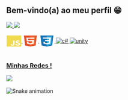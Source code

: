 ## Bem-vindo(a) ao meu perfil  😁

 <div>
   <a href="https://github.com/icaroaraujo1">
   <img height="180em" src="https://github-readme-stats.vercel.app/api?username=icaroaraujo1&show_icons=true&theme=tokyonight&include_all_commits=true&count_private=true"/>
   <img height="180em" src="https://github-readme-stats.vercel.app/api/top-langs/?username=icaroaraujo1&layout=compact&langs_count=6&theme=tokyonight"/>

</div>
<div style="display: inline_block"><br>
  <img align="center" alt="Js" height="30" width="40" src="https://raw.githubusercontent.com/devicons/devicon/master/icons/javascript/javascript-plain.svg">
  <img align="center" alt="HTML" height="30" width="40" src="https://raw.githubusercontent.com/devicons/devicon/master/icons/html5/html5-original.svg">
  <img align="center" alt="CSS" height="30" width="40" src="https://raw.githubusercontent.com/devicons/devicon/master/icons/css3/css3-original.svg">
  <img align="center" alt="c#" height="30" width="40" src="https://cdn.jsdelivr.net/gh/devicons/devicon/icons/csharp/csharp-original.svg">
  <img align="center" alt="unity" height="30 width="40" src="https://cdn.jsdelivr.net/gh/devicons/devicon/icons/unity/unity-original.svg">
</div>
 
 <br>
 
  ### Minhas Redes !
 
<div> 
  <a href="https://www.linkedin.com/in/icaro-araujo-446b61233/" target="_blank"><img src="https://img.shields.io/badge/-LinkedIn-%230077B5?style=for-the-badge&logo=linkedin&logoColor=white" target="_blank"></a> 
 
  ![Snake animation](https://github.com/icaroaraujo1/icaroaraujo1/blob/output/github-contribution-grid-snake.svg)

</div>
